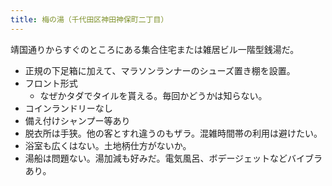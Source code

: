 ```yaml
---
title: 梅の湯（千代田区神田神保町二丁目）
---
```


靖国通りからすぐのところにある集合住宅または雑居ビル一階型銭湯だ。

* 正規の下足箱に加えて、マラソンランナーのシューズ置き棚を設置。
* フロント形式
  * なぜかタダでタイルを貰える。毎回かどうかは知らない。
* コインランドリーなし
* 備え付けシャンプー等あり
* 脱衣所は手狭。他の客とすれ違うのもザラ。混雑時間帯の利用は避けたい。
* 浴室も広くはない。土地柄仕方がないか。
* 湯船は問題ない。湯加減も好みだ。電気風呂、ボデージェットなどバイブラあり。
